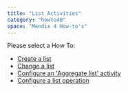 ```yaml
---
title: "List Activities"
category: "howto40"
space: "Mendix 4 How-to's"
---
```

Please select a How To:

*   [Create a list](create-a-list)
*   [Change a list](change-a-list)
*   [Configure an 'Aggregate list' activity](configure-an-aggregate-list-activity)
*   [Configure a list operation](configure-a-list-operation)